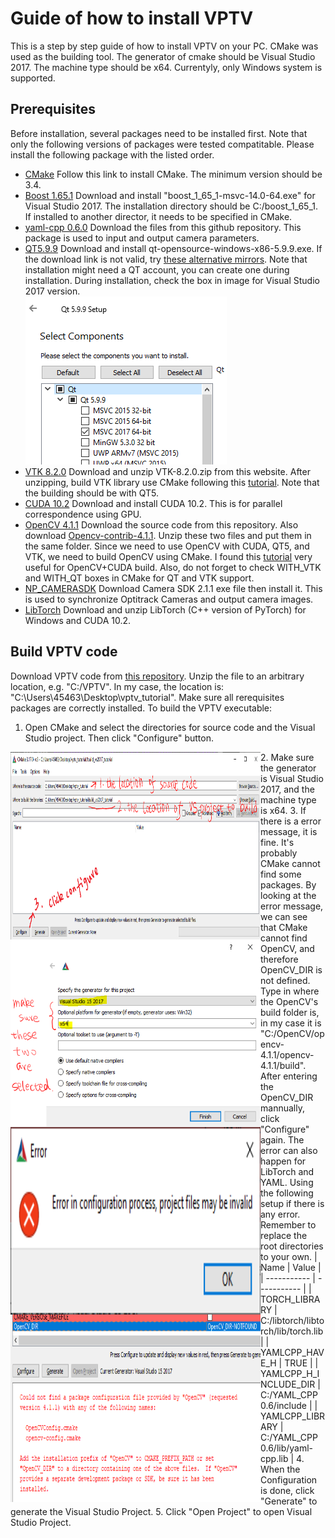 # Guide of how to install VPTV

This is a step by step guide of how to install VPTV on your PC. 
CMake was used as the building tool. The generator of cmake should be Visual Studio 2017. 
The machine type should be x64.
Currentyly, only Windows system is supported.
## Prerequisites
Before installation, several packages need to be installed first. Note that only the following 
versions of packages were tested compatitable. Please install the following package with the listed order. 

- [CMake](https://cmake.org/install/) Follow this link to install CMake. The minimum version should be 3.4. 
- [Boost 1.65.1](https://boostorg.jfrog.io/artifactory/main/release/1.65.1/binaries/) Download and install "boost_1_65_1-msvc-14.0-64.exe" for Visual Studio 2017. 
The installation directory should be C:/boost_1_65_1. If installed to another director, it needs to be specified in CMake.
- [yaml-cpp 0.6.0](https://github.com/jbeder/yaml-cpp/tree/yaml-cpp-0.6.0) Download the files from this github repository. This package is used to input and output camera parameters.
- [QT5.9.9](https://download.qt.io/archive/qt/5.9/5.9.9/) Download and install qt-opensource-windows-x86-5.9.9.exe. 
If the download link is not valid, try [these alternative mirrors](https://download.qt.io/archive/qt/5.9/5.9.9/qt-opensource-windows-x86-5.9.9.exe.mirrorlist).
Note that installation might need a QT account, you can create one during installation. 
During installation, check the box in image for Visual Studio 2017 version.  
 ![qt_installation](./images/0_installation_qt.PNG)
- [VTK 8.2.0](https://vtk.org/download/) Download and unzip VTK-8.2.0.zip from this website. 
After unzipping, build VTK library use CMake following this [tutorial](https://vtk.org/Wiki/VTK/Configure_and_Build). Note that the building should be with QT5.
- [CUDA 10.2](https://developer.nvidia.com/cuda-10.2-download-archive?target_os=Windows&target_arch=x86_64&target_version=10&target_type=exenetwork)
Download and install CUDA 10.2. This is for parallel correspondence using GPU.
- [OpenCV 4.1.1](https://github.com/opencv/opencv/tree/4.1.1) Download the source code from this repository. Also download [Opencv-contrib-4.1.1](https://github.com/opencv/opencv_contrib/tree/4.1.1).
Unzip these two files and put them in the same folder. Since we need to use OpenCV with CUDA, QT5, and VTK, we need to build OpenCV using CMake.
I found this [tutorial](https://thinkinfi.com/install-opencv-gpu-with-cuda-for-windows-10/) very useful for OpenCV+CUDA build.
Also, do not forget to check WITH_VTK and WITH_QT boxes in CMake for QT and VTK support.
- [NP_CAMERASDK](https://www.optitrack.com/support/downloads/developer-tools.html)
Download Camera SDK 2.1.1 exe file then install it. This is used to synchronize Optitrack Cameras and output camera images.
- [LibTorch](https://pytorch.org/get-started/locally/) 
Download and unzip LibTorch (C++ version of PyTorch) for Windows and CUDA 10.2.

## Build VPTV code
Download VPTV code from [this repository](https://github.com/yuzhao0215/VPTV_tutorial).
Unzip the file to an arbitrary location, e.g. "C:/VPTV". In my case, the location is: "C:\Users\45463\Desktop\vptv_tutorial".
Make sure all rerequisites packages are correctly installed. To build the VPTV executable:

1. Open CMake and select the directories for source code and the Visual Studio project.
Then click "Configure" button.  
<img align="left" width="400" height="300" src="./images/1_cmake.PNG">
2. Make sure the generator is Visual Studio 2017, and the machine type is x64.  
<img align="left" width="400" height="300" src="./images/2_cmake.PNG">
3. If there is a error message, it is fine. It's probably CMake cannot find some packages.   
<img align="left" width="400" height="300" src="./images/3_cmake.PNG">  
By looking at the error message, we can see that CMake cannot find OpenCV, and therefore OpenCV_DIR is not defined.  
Type in where the OpenCV's build folder is, in my case it is "C:/OpenCV/opencv-4.1.1/opencv-4.1.1/build". 
After entering the OpenCV_DIR mannually, click "Configure" again.  
<img align="left" width="400" height="300" src="./images/4_cmake.PNG">  
The error can also happen for LibTorch and YAML. Using the following setup if there is any error. 
Remember to replace the root directories to your own.  
| Name      | Value |  
| ----------- | ----------- |  
| TORCH_LIBRARY      | C:/libtorch/libtorch/lib/torch.lib |  
| YAMLCPP_HAVE_H   | TRUE        |  
| YAMLCPP_H_INCLUDE_DIR | C:/YAML_CPP 0.6/include |  
| YAMLCPP_LIBRARY | C:/YAML_CPP 0.6/lib/yaml-cpp.lib |  
4. When the Configuration is done, click "Generate" to generate the Visual Studio Project.
5. Click "Open Project" to open Visual Studio Project.

